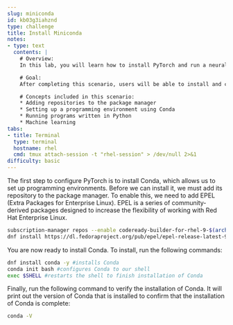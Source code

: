 ```yaml
---
slug: miniconda
id: kb03g3iahznd
type: challenge
title: Install Miniconda
notes:
- type: text
  contents: |
    # Overview:
    In this lab, you will learn how to install PyTorch and run a neural network-based machine learning program using Python.

    # Goal:
    After completing this scenario, users will be able to install and configure PyTorch using Red Hat Enterprise Linux.

    # Concepts included in this scenario:
    * Adding repositories to the package manager
    * Setting up a programming environment using Conda
    * Running programs written in Python
    * Machine learning
tabs:
- title: Terminal
  type: terminal
  hostname: rhel
  cmd: tmux attach-session -t "rhel-session" > /dev/null 2>&1
difficulty: basic
---
```

The first step to configure PyTorch is to install Conda, which allows us to set up programming environments. Before we can install it, we must add its repository to the package manager. To enable this, we need to add EPEL (Extra Packages for Enterprise Linux). EPEL is a series of community-derived packages designed to increase the flexibility of working with Red Hat Enterprise Linux.
```bash
subscription-manager repos --enable codeready-builder-for-rhel-9-$(arch)-rpms
dnf install https://dl.fedoraproject.org/pub/epel/epel-release-latest-9.noarch.rpm -y
```

You are now ready to install Conda. To install, run the following commands:

```bash
dnf install conda -y #installs Conda
conda init bash #configures Conda to our shell
exec $SHELL #restarts the shell to finish installation of Conda
```

Finally, run the following command to verify the installation of Conda. It will print out the version of Conda that is installed to confirm that the installation of Conda is complete:
```bash
conda -V
```
